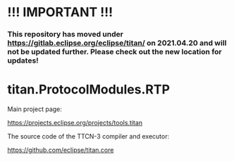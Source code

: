 # !!! IMPORTANT !!!
### This repository has moved under https://gitlab.eclipse.org/eclipse/titan/ on 2021.04.20 and will not be updated further. Please check out the new location for updates!

# 

# titan.ProtocolModules.RTP

Main project page:

https://projects.eclipse.org/projects/tools.titan

The source code of the TTCN-3 compiler and executor:

https://github.com/eclipse/titan.core
